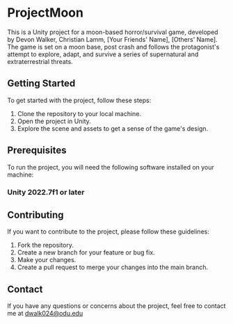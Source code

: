 # ProjectMoon
This is a Unity project for a moon-based horror/survival game, developed by Devon Walker, Christian Lamm, [Your Friends' Name], [Others' Name]. The game is set on a moon base, post crash and follows the protagonist's attempt to explore, adapt, and survive a series of supernatural and extraterrestrial threats.

## Getting Started
To get started with the project, follow these steps:

1. Clone the repository to your local machine.
2. Open the project in Unity.
3. Explore the scene and assets to get a sense of the game's design.

## Prerequisites
To run the project, you will need the following software installed on your machine:

### Unity 2022.7f1 or later

## Contributing
If you want to contribute to the project, please follow these guidelines:

1. Fork the repository.
2. Create a new branch for your feature or bug fix.
3. Make your changes.
4. Create a pull request to merge your changes into the main branch.

## Contact
If you have any questions or concerns about the project, feel free to contact me at dwalk024@odu.edu

